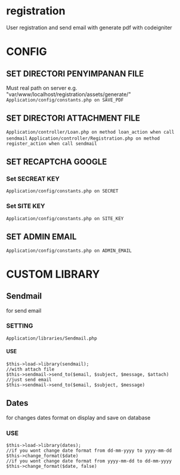 # registration
User registration and send email with generate pdf with codeigniter

# CONFIG

## SET DIRECTORI PENYIMPANAN FILE
Must real path on server e.g. "var/www/localhost/registration/assets/generate/"
```Application/config/constants.php on SAVE_PDF```

## SET DIRECTORI ATTACHMENT FILE
```Application/controller/Loan.php on method loan_action when call sendmail```
```Application/controller/Registration.php on method register_action when call sendmail```

## SET RECAPTCHA GOOGLE
### Set SECREAT KEY
```Application/config/constants.php on SECRET```
### Set SITE KEY
```Application/config/constants.php on SITE_KEY```

## SET ADMIN EMAIL
```Application/config/constants.php on ADMIN_EMAIL```

# CUSTOM LIBRARY

## Sendmail
for send email
### SETTING
```Application/libraries/Sendmail.php```

#### USE
```
$this->load->library(sendmail);
//with attach file
$this->sendmail->send_to($email, $subject, $message, $attach)
//just send email
$this->sendmail->send_to($email, $subject, $message)
```

## Dates
for changes dates format on display and save on database

### USE
```
$this->load->library(dates);
//if you wont change date format from dd-mm-yyyy to yyyy-mm-dd 
$this->change_format($date)
//if you wont change date format from yyyy-mm-dd to dd-mm-yyyy
$this->change_format($date, false)
```
